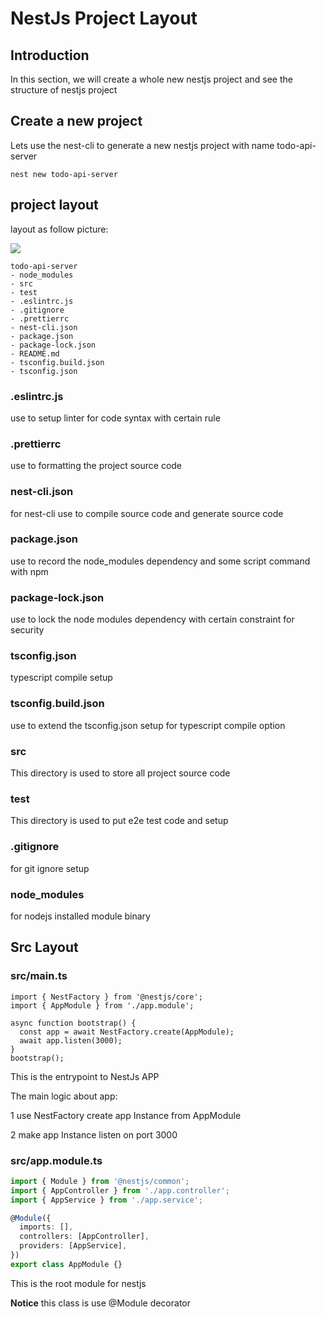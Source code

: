# NestJs Project Layout

## Introduction

In this section, we will create a whole new nestjs project and see the structure of nestjs project

## Create a new project
Lets use the nest-cli to generate a new nestjs project with name todo-api-server

```shell=
nest new todo-api-server
```
## project layout

layout as follow picture:

![](https://i.imgur.com/nJJmpEL.png)

```yaml==
todo-api-server
- node_modules
- src
- test
- .eslintrc.js
- .gitignore
- .prettierrc
- nest-cli.json
- package.json
- package-lock.json
- README.md
- tsconfig.build.json
- tsconfig.json
```
### .eslintrc.js

use to setup linter for code syntax with certain rule

### .prettierrc

use to formatting the project source code
### nest-cli.json

for nest-cli use to compile source  code and generate source code

### package.json

use to record the node_modules dependency and some script command with npm

### package-lock.json

use to lock the node modules dependency with certain constraint for security

### tsconfig.json

typescript compile setup

### tsconfig.build.json

use to extend the tsconfig.json setup for typescript compile option

### src

This directory is used to store all project source code

### test 

This directory is used to put e2e test code and setup

### .gitignore

for git ignore setup

### node_modules

for nodejs installed module binary

## Src Layout

### src/main.ts

```typescript==
import { NestFactory } from '@nestjs/core';
import { AppModule } from './app.module';

async function bootstrap() {
  const app = await NestFactory.create(AppModule);
  await app.listen(3000);
}
bootstrap();
```
This is the entrypoint to NestJs APP

The main logic about app:

1 use NestFactory create app Instance from AppModule

2 make app Instance listen on port 3000 

### src/app.module.ts

```typescript
import { Module } from '@nestjs/common';
import { AppController } from './app.controller';
import { AppService } from './app.service';

@Module({
  imports: [],
  controllers: [AppController],
  providers: [AppService],
})
export class AppModule {}

```

This is the root module for nestjs

**Notice** this class is use @Module decorator